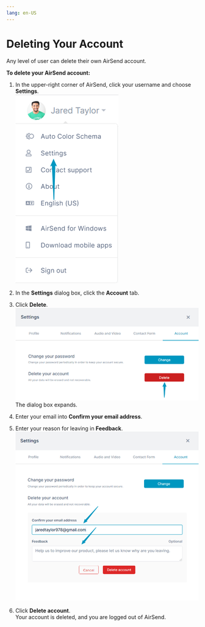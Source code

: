 ```yaml
---
lang: en-US
---
```


# Deleting Your Account

Any level of user can delete their own AirSend account.

**To delete your AirSend account:**

1.  In the upper-right corner of AirSend, click your username and choose **Settings**.  
    ![](../assets/account/deleting-your-account/as-settings.png)  
    
2.  In the **Settings** dialog box, click the **Account** tab.
3.  Click **Delete**.  
    ![](../assets/account/deleting-your-account/as-delete-acct.png)  
    The dialog box expands.
4.  Enter your email into **Confirm your email address**.
5.  Enter your reason for leaving in **Feedback**.  
    ![](../assets/account/deleting-your-account/as-settings-delete.png)
6.  Click **Delete account**.  
    Your account is deleted, and you are logged out of AirSend.